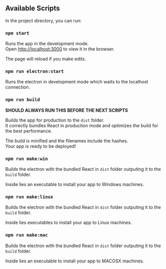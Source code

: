 ## Available Scripts

In the project directory, you can run:

### `npm start`

Runs the app in the development mode.<br />
Open [http://localhost:3000](http://localhost:3000) to view it in the browser.

The page will reload if you make edits.

### `npm run electron:start`

Runs the electron in development mode which waits to the localhost connection.

### `npm run build`

**SHOULD ALWAYS RUN THIS BEFORE THE NEXT SCRIPTS**<br />

Builds the app for production to the `dist` folder.<br />
It correctly bundles React in production mode and optimizes the build for the best performance.

The build is minified and the filenames include the hashes.<br />
Your app is ready to be deployed!

### `npm run make:win`

Builds the electron with the bundled React in `dist` folder outputing it to the `build` folder. <br />

Inside lies an executable to install your app to Windows machines.

### `npm run make:linux`

Builds the electron with the bundled React in `dist` folder outputing it to the `build` folder. <br />

Inside lies executables to install your app to Linux machines.

### `npm run make:mac`

Builds the electron with the bundled React in `dist` folder outputing it to the `build` folder. <br />

Inside lies an executable to install your app to MACOSX machines.